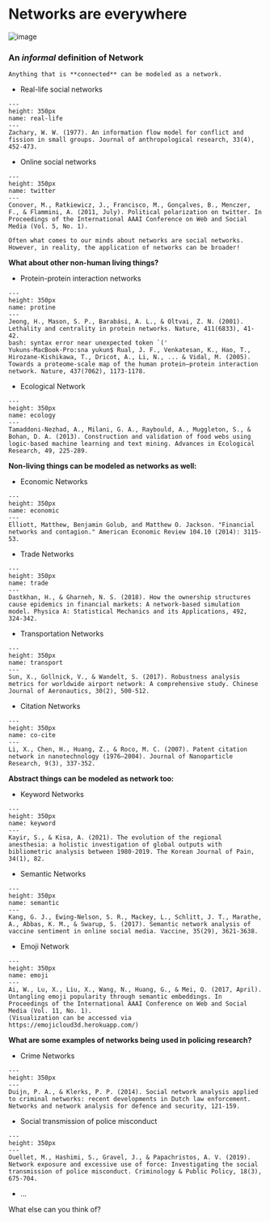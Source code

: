 Networks are everywhere
============
![image](https://lh3.googleusercontent.com/proxy/_vaxh5tsPhMUZe_aOfgFig7aLEcm4t8RdgkTleFQYyttH7NpdnhypaB1hIGysVs6UJiI0NE1RYf_Nc1GD-KYmKRFrUpwjxduiEwNMwUdxrIdRtgC4TYQ_DrBRY_a4A1mdO6MQadS6QbcHXRy5CmhWw3XiYzCxYKVhl7QqJlZKa0P9GG7Dg)
### An *informal* definition of Network

```{epigraph}
Anything that is **connected** can be modeled as a network. 

```


- Real-life social networks
```{figure} images/ch1/Zachary's_karate_club.png
---
height: 350px
name: real-life
---
Zachary, W. W. (1977). An information flow model for conflict and fission in small groups. Journal of anthropological research, 33(4), 452-473.
```

- Online social networks
```{figure} images/ch1/twitter_polar.png
---
height: 350px
name: twitter
---
Conover, M., Ratkiewicz, J., Francisco, M., Gonçalves, B., Menczer, F., & Flammini, A. (2011, July). Political polarization on twitter. In Proceedings of the International AAAI Conference on Web and Social Media (Vol. 5, No. 1).
```

```{note}
Often what comes to our minds about networks are social networks. However, in reality, the application of networks can be broader! 
```
**What about other non-human living things?**
- Protein-protein interaction networks
```{figure} images/ch1/protein.png
---
height: 350px
name: protine
---
Jeong, H., Mason, S. P., Barabási, A. L., & Oltvai, Z. N. (2001). Lethality and centrality in protein networks. Nature, 411(6833), 41-42.
bash: syntax error near unexpected token `('
Yukuns-MacBook-Pro:sna yukun$ Rual, J. F., Venkatesan, K., Hao, T., Hirozane-Kishikawa, T., Dricot, A., Li, N., ... & Vidal, M. (2005). Towards a proteome-scale map of the human protein–protein interaction network. Nature, 437(7062), 1173-1178.
```

- Ecological Network
```{figure} images/ch1/foodweb.jpg
---
height: 350px
name: ecology
---
Tamaddoni-Nezhad, A., Milani, G. A., Raybould, A., Muggleton, S., & Bohan, D. A. (2013). Construction and validation of food webs using logic-based machine learning and text mining. Advances in Ecological Research, 49, 225-289.
```


**Non-living things can be modeled as networks as well:**

- Economic Networks
```{figure} images/ch1/financial_networks.png
---
height: 350px
name: economic
---
Elliott, Matthew, Benjamin Golub, and Matthew O. Jackson. "Financial networks and contagion." American Economic Review 104.10 (2014): 3115-53.
```

- Trade Networks
```{figure} images/ch1/trade.png
---
height: 350px
name: trade
---
Dastkhan, H., & Gharneh, N. S. (2018). How the ownership structures cause epidemics in financial markets: A network-based simulation model. Physica A: Statistical Mechanics and its Applications, 492, 324-342.
```
- Transportation Networks
```{figure} images/ch1/airport.jpg
---
height: 350px
name: transport
---
Sun, X., Gollnick, V., & Wandelt, S. (2017). Robustness analysis metrics for worldwide airport network: A comprehensive study. Chinese Journal of Aeronautics, 30(2), 500-512.
```
- Citation Networks
```{figure} images/ch1/patent.png
---
height: 350px
name: co-cite
---
Li, X., Chen, H., Huang, Z., & Roco, M. C. (2007). Patent citation network in nanotechnology (1976–2004). Journal of Nanoparticle Research, 9(3), 337-352.
```
**Abstract things can be modeled as network too:**
- Keyword Networks
```{figure} images/ch1/keyword.jpeg
---
height: 350px
name: keyword
---
Kayir, S., & Kisa, A. (2021). The evolution of the regional anesthesia: a holistic investigation of global outputs with bibliometric analysis between 1980-2019. The Korean Journal of Pain, 34(1), 82.
```

- Semantic Networks
```{figure} images/ch1/sementic.jpeg
---
height: 350px
name: semantic
---
Kang, G. J., Ewing-Nelson, S. R., Mackey, L., Schlitt, J. T., Marathe, A., Abbas, K. M., & Swarup, S. (2017). Semantic network analysis of vaccine sentiment in online social media. Vaccine, 35(29), 3621-3638.
```

- Emoji Network
```{figure} images/ch1/emoji.png
---
height: 350px
name: emoji
---
Ai, W., Lu, X., Liu, X., Wang, N., Huang, G., & Mei, Q. (2017, April). Untangling emoji popularity through semantic embeddings. In Proceedings of the International AAAI Conference on Web and Social Media (Vol. 11, No. 1).
(Visualization can be accessed via https://emojicloud3d.herokuapp.com/)
```    



**What are some examples of networks being used in policing research?**
- Crime Networks
```{figure} images/ch1/crime.png
---
height: 350px
---
Duijn, P. A., & Klerks, P. P. (2014). Social network analysis applied to criminal networks: recent developments in Dutch law enforcement. Networks and network analysis for defence and security, 121-159.
```
- Social transmission of police misconduct
```{figure} images/ch1/transmission.png
---
height: 350px
---
Ouellet, M., Hashimi, S., Gravel, J., & Papachristos, A. V. (2019). Network exposure and excessive use of force: Investigating the social transmission of police misconduct. Criminology & Public Policy, 18(3), 675-704.
```
- ...

What else can you think of?